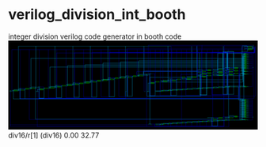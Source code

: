 # verilog_division_int_booth
integer division verilog code generator in booth code
![dc_shell](https://github.com/BHa2R00/verilog_division_int_booth/blob/master/20200114232937_1481x530_scrot.png)
div16/r[1] (div16)                                      0.00      32.77
